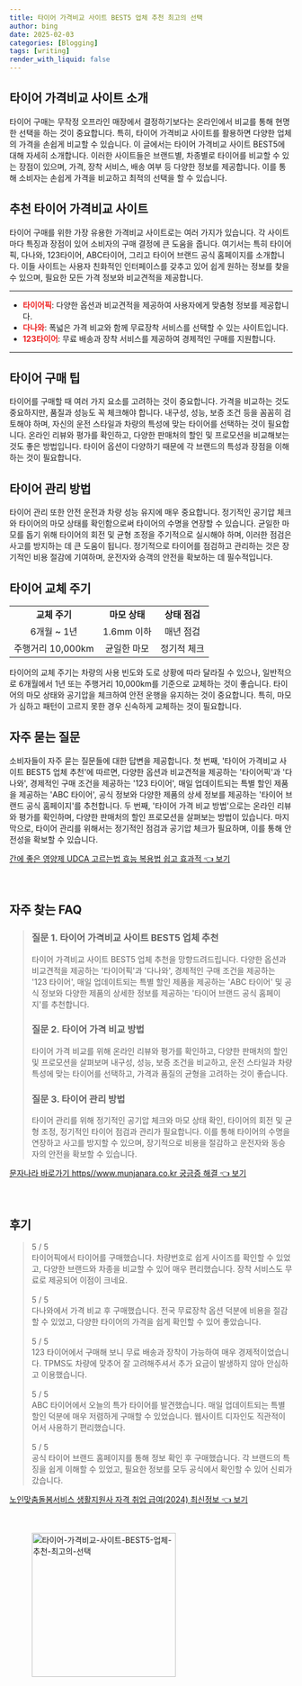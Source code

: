 ```yaml
---
title: 타이어 가격비교 사이트 BEST5 업체 추천 최고의 선택
author: bing
date: 2025-02-03
categories: [Blogging]
tags: [writing]
render_with_liquid: false
---
```



<h2 id='타이어_가격비교_사이트_소개'>타이어 가격비교 사이트 소개</h2>

<p>타이어 구매는 무작정 오프라인 매장에서 결정하기보다는 온라인에서 비교를 통해 현명한 선택을 하는 것이 중요합니다. 특히, 타이어 가격비교 사이트를 활용하면 다양한 업체의 가격을 손쉽게 비교할 수 있습니다. 이 글에서는 타이어 가격비교 사이트 BEST5에 대해 자세히 소개합니다. 이러한 사이트들은 브랜드별, 차종별로 타이어를 비교할 수 있는 장점이 있으며, 가격, 장착 서비스, 배송 여부 등 다양한 정보를 제공합니다. 이를 통해 소비자는 손쉽게 가격을 비교하고 최적의 선택을 할 수 있습니다. </p>

<h2 id='추천_타이어_가격비교_사이트'>추천 타이어 가격비교 사이트</h2>

<p>타이어 구매를 위한 가장 유용한 가격비교 사이트로는 여러 가지가 있습니다. 각 사이트마다 특징과 장점이 있어 소비자의 구매 결정에 큰 도움을 줍니다. 여기서는 특히 타이어픽, 다나와, 123타이어, ABC타이어, 그리고 타이어 브랜드 공식 홈페이지를 소개합니다. 이들 사이트는 사용자 친화적인 인터페이스를 갖추고 있어 쉽게 원하는 정보를 찾을 수 있으며, 필요한 모든 가격 정보와 비교견적을 제공합니다.</p>

<hr />

<ul>
    <li><b><span style="color: #ee2323;">타이어픽</span></b>: 다양한 옵션과 비교견적을 제공하여 사용자에게 맞춤형 정보를 제공합니다.</li>
    <li><b><span style="color: #ee2323;">다나와</span></b>: 폭넓은 가격 비교와 함께 무료장착 서비스를 선택할 수 있는 사이트입니다.</li>
    <li><b><span style="color: #ee2323;">123타이어</span></b>: 무료 배송과 장착 서비스를 제공하여 경제적인 구매를 지원합니다.</li>
</ul>

<hr />

<h2 id='타이어_구매_팁'>타이어 구매 팁</h2>

<p>타이어를 구매할 때 여러 가지 요소를 고려하는 것이 중요합니다. 가격을 비교하는 것도 중요하지만, 품질과 성능도 꼭 체크해야 합니다. 내구성, 성능, 보증 조건 등을 꼼꼼히 검토해야 하며, 자신의 운전 스타일과 차량의 특성에 맞는 타이어를 선택하는 것이 필요합니다. 온라인 리뷰와 평가를 확인하고, 다양한 판매처의 할인 및 프로모션을 비교해보는 것도 좋은 방법입니다. 타이어 옵션이 다양하기 때문에 각 브랜드의 특성과 장점을 이해하는 것이 필요합니다.</p>

<h2 id='타이어_관리_방법'>타이어 관리 방법</h2>

<p>타이어 관리 또한 안전 운전과 차량 성능 유지에 매우 중요합니다. 정기적인 공기압 체크와 타이어의 마모 상태를 확인함으로써 타이어의 수명을 연장할 수 있습니다. 균일한 마모를 돕기 위해 타이어의 회전 및 균형 조정을 주기적으로 실시해야 하며, 이러한 점검은 사고를 방지하는 데 큰 도움이 됩니다. 정기적으로 타이어를 점검하고 관리하는 것은 장기적인 비용 절감에 기여하며, 운전자와 승객의 안전을 확보하는 데 필수적입니다.</p>

<h2 id='타이어_교체_주기'>타이어 교체 주기</h2>

<table>
    <tr>
        <td style="text-align: center; height: 17px;"><b>교체 주기</b></td>
        <td style="text-align: center; height: 17px;"><b>마모 상태</b></td>
        <td style="text-align: center; height: 17px;"><b>상태 점검</b></td>
    </tr>
    <tr>
        <td style="text-align: center; height: 17px;">6개월 ~ 1년</td>
        <td style="text-align: center; height: 17px;">1.6mm 이하</td>
        <td style="text-align: center; height: 17px;">매년 점검</td>
    </tr>
    <tr>
        <td style="text-align: center; height: 17px;">주행거리 10,000km</td>
        <td style="text-align: center; height: 17px;">균일한 마모</td>
        <td style="text-align: center; height: 17px;">정기적 체크</td>
    </tr>
</table>

<p>타이어의 교체 주기는 차량의 사용 빈도와 도로 상황에 따라 달라질 수 있으나, 일반적으로 6개월에서 1년 또는 주행거리 10,000km를 기준으로 교체하는 것이 좋습니다. 타이어의 마모 상태와 공기압을 체크하여 안전 운행을 유지하는 것이 중요합니다. 특히, 마모가 심하고 패턴이 고르지 못한 경우 신속하게 교체하는 것이 필요합니다.</p>

<h2 id='자주_묻는_질문'>자주 묻는 질문</h2>

<p>소비자들이 자주 묻는 질문들에 대한 답변을 제공합니다. 첫 번째, '타이어 가격비교 사이트 BEST5 업체 추천'에 따르면, 다양한 옵션과 비교견적을 제공하는 '타이어픽'과 '다나와', 경제적인 구매 조건을 제공하는 '123 타이어', 매일 업데이트되는 특별 할인 제품을 제공하는 'ABC 타이어', 공식 정보와 다양한 제품의 상세 정보를 제공하는 '타이어 브랜드 공식 홈페이지'를 추천합니다. 두 번째, '타이어 가격 비교 방법'으로는 온라인 리뷰와 평가를 확인하며, 다양한 판매처의 할인 프로모션을 살펴보는 방법이 있습니다. 마지막으로, 타이어 관리를 위해서는 정기적인 점검과 공기압 체크가 필요하며, 이를 통해 안전성을 확보할 수 있습니다.</p>


<p><a class="click-button" title="간에 좋은 영양제 UDCA 고르는법 효능 복용법 쉽고 효과적" href="https://aptwhite.github.io/posts/%EA%B0%84%EC%97%90-%EC%A2%8B%EC%9D%80-%EC%98%81%EC%96%91%EC%A0%9C-UDCA-%EA%B3%A0%EB%A5%B4%EB%8A%94%EB%B2%95-%ED%9A%A8%EB%8A%A5-%EB%B3%B5%EC%9A%A9%EB%B2%95-%EC%89%BD%EA%B3%A0-%ED%9A%A8%EA%B3%BC%EC%A0%81/" rel="dofollow">간에 좋은 영양제 UDCA 고르는법 효능 복용법 쉽고 효과적 👈 보기</a></p><br>
<h2 id='자주_찾는_FAQ'>자주 찾는 FAQ</h2>
<div itemscope="" itemtype="https://schema.org/FAQPage"> 
<blockquote> 
<div itemscope="" itemprop="mainEntity" itemtype="https://schema.org/Question"> 
<h3 itemprop="name">질문 1. 타이어 가격비교 사이트 BEST5 업체 추천</h3> 
<div itemscope="" itemprop="acceptedAnswer" itemtype="https://schema.org/Answer"> 
<span itemprop="text"> 
<p>타이어 가격비교 사이트 BEST5 업체 추천을 망향드려드립니다. 다양한 옵션과 비교견적을 제공하는 '타이어픽'과 '다나와', 경제적인 구매 조건을 제공하는 '123 타이어', 매일 업데이트되는 특별 할인 제품을 제공하는 'ABC 타이어' 및 공식 정보와 다양한 제품의 상세한 정보를 제공하는 '타이어 브랜드 공식 홈페이지'를 추천합니다.</p> 
</span> 
</div> 
</div> 
<div itemscope="" itemprop="mainEntity" itemtype="https://schema.org/Question"> 
<h3 itemprop="name">질문 2. 타이어 가격 비교 방법</h3> 
<div itemscope="" itemprop="acceptedAnswer" itemtype="https://schema.org/Answer"> 
<span itemprop="text"> 
<p>타이어 가격 비교를 위해 온라인 리뷰와 평가를 확인하고, 다양한 판매처의 할인 및 프로모션을 살펴보며 내구성, 성능, 보증 조건을 비교하고, 운전 스타일과 차량 특성에 맞는 타이어를 선택하고, 가격과 품질의 균형을 고려하는 것이 좋습니다.</p> 
</span> 
</div> 
</div> 
<div itemscope="" itemprop="mainEntity" itemtype="https://schema.org/Question"> 
<h3 itemprop="name">질문 3. 타이어 관리 방법</h3> 
<div itemscope="" itemprop="acceptedAnswer" itemtype="https://schema.org/Answer"> 
<span itemprop="text"> 
<p>타이어 관리를 위해 정기적인 공기압 체크와 마모 상태 확인, 타이어의 회전 및 균형 조정, 정기적인 타이어 점검과 관리가 필요합니다. 이를 통해 타이어의 수명을 연장하고 사고를 방지할 수 있으며, 장기적으로 비용을 절감하고 운전자와 동승자의 안전을 확보할 수 있습니다.</p> 
</span> 
</div> 
</div> 
</blockquote> 
</div>
<p><a class="click-button" title="문자나라 바로가기 https//www.munjanara.co.kr 궁금증 해결" href="https://aptwhite.github.io/posts/%EB%AC%B8%EC%9E%90%EB%82%98%EB%9D%BC-%EB%B0%94%EB%A1%9C%EA%B0%80%EA%B8%B0-httpswww.munjanara.co.kr-%EA%B6%81%EA%B8%88%EC%A6%9D-%ED%95%B4%EA%B2%B0/" rel="dofollow">문자나라 바로가기 https//www.munjanara.co.kr 궁금증 해결 👈 보기</a></p><br>
<h2 id='후기'>후기</h2>
<div itemscope itemtype="https://schema.org/Product">
  <blockquote>
  <div itemprop="review" itemscope itemtype="https://schema.org/Review">
      <div itemprop="reviewRating" itemscope itemtype="https://schema.org/Rating"> <span itemprop="ratingValue">5</span> / <span itemprop="bestRating">5</span> </div>
      <span itemprop="reviewBody">타이어픽에서 타이어를 구매했습니다. 차량번호로 쉽게 사이즈를 확인할 수 있었고, 다양한 브랜드와 차종을 비교할 수 있어 매우 편리했습니다. 장착 서비스도 무료로 제공되어 이점이 크네요.</span>
  </div>
  <br>
  <div itemprop="review" itemscope itemtype="https://schema.org/Review">
      <div itemprop="reviewRating" itemscope itemtype="https://schema.org/Rating"> <span itemprop="ratingValue">5</span> / <span itemprop="bestRating">5</span> </div>
      <span itemprop="reviewBody">다나와에서 가격 비교 후 구매했습니다. 전국 무료장착 옵션 덕분에 비용을 절감할 수 있었고, 다양한 타이어의 가격을 쉽게 확인할 수 있어 좋았습니다.</span>
  </div>
  <br>
  <div itemprop="review" itemscope itemtype="https://schema.org/Review">
      <div itemprop="reviewRating" itemscope itemtype="https://schema.org/Rating"> <span itemprop="ratingValue">5</span> / <span itemprop="bestRating">5</span> </div>
      <span itemprop="reviewBody">123 타이어에서 구매해 보니 무료 배송과 장착이 가능하여 매우 경제적이었습니다. TPMS도 차량에 맞추어 잘 고려해주셔서 추가 요금이 발생하지 않아 안심하고 이용했습니다.</span>
  </div>
  <br>
  <div itemprop="review" itemscope itemtype="https://schema.org/Review">
      <div itemprop="reviewRating" itemscope itemtype="https://schema.org/Rating"> <span itemprop="ratingValue">5</span> / <span itemprop="bestRating">5</span> </div>
      <span itemprop="reviewBody">ABC 타이어에서 오늘의 특가 타이어를 발견했습니다. 매일 업데이트되는 특별 할인 덕분에 매우 저렴하게 구매할 수 있었습니다. 웹사이트 디자인도 직관적이어서 사용하기 편리했습니다.</span>
  </div>
  <br>
  <div itemprop="review" itemscope itemtype="https://schema.org/Review">
      <div itemprop="reviewRating" itemscope itemtype="https://schema.org/Rating"> <span itemprop="ratingValue">5</span> / <span itemprop="bestRating">5</span> </div>
      <span itemprop="reviewBody">공식 타이어 브랜드 홈페이지를 통해 정보 확인 후 구매했습니다. 각 브랜드의 특징을 쉽게 이해할 수 있었고, 필요한 정보를 모두 공식에서 확인할 수 있어 신뢰가 갔습니다.</span>
  </div>
  </blockquote>
</div>
<p><a class="click-button" title="노인맞춤돌봄서비스 생활지원사 자격 취업 급여(2024) 최신정보" href="https://aptwhite.github.io/posts/%EB%85%B8%EC%9D%B8%EB%A7%9E%EC%B6%A4%EB%8F%8C%EB%B4%84%EC%84%9C%EB%B9%84%EC%8A%A4-%EC%83%9D%ED%99%9C%EC%A7%80%EC%9B%90%EC%82%AC-%EC%9E%90%EA%B2%A9-%EC%B7%A8%EC%97%85-%EA%B8%89%EC%97%AC(2024)-%EC%B5%9C%EC%8B%A0%EC%A0%95%EB%B3%B4/" rel="dofollow">노인맞춤돌봄서비스 생활지원사 자격 취업 급여(2024) 최신정보 👈 보기</a></p><br>
<figure class="image"><img src="https://aptwhite.github.io/assets/img/thumbnail/타이어-가격비교-사이트-BEST5-업체-추천-최고의-선택.webp" alt="타이어-가격비교-사이트-BEST5-업체-추천-최고의-선택" width="256" height="256"></figure>